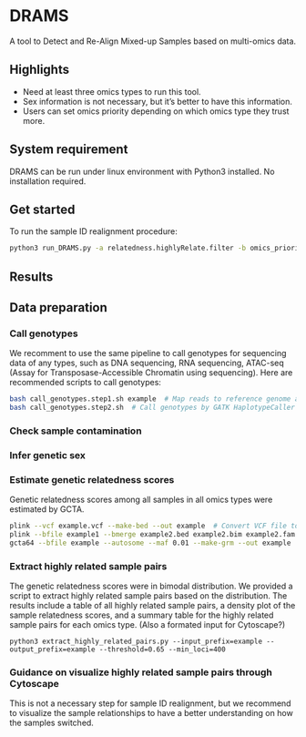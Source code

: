 # DRAMS
A tool to Detect and Re-Align Mixed-up Samples based on multi-omics data.

## Highlights
* Need at least three omics types to run this tool.
* Sex information is not necessary, but it’s better to have this information.
* Users can set omics priority depending on which omics type they trust more.

## System requirement
DRAMS can be run under linux environment with Python3 installed. No installation required.

## Get started
To run the sample ID realignment procedure:
```bash
python3 run_DRAMS.py -a relatedness.highlyRelate.filter -b omics_priority -c samplelist --coef="0,4.41,8.94,0.19" --prefix=relatedness.highlyRelate
```

## Results


## Data preparation
### Call genotypes
We recomment to use the same pipeline to call genotypes for sequencing data of any types, such as DNA sequencing, RNA sequencing, ATAC-seq (Assay for Transposase-Accessible Chromatin using sequencing). Here are recommended scripts to call genotypes:
```bash
bash call_genotypes.step1.sh example  # Map reads to reference genome and Base Quality Score Recalibration (BQSR)
bash call_genotypes.step2.sh  # Call genotypes by GATK HaplotypeCaller
```

### Check sample contamination


### Infer genetic sex


### Estimate genetic relatedness scores
Genetic relatedness scores among all samples in all omics types were estimated by GCTA.
```bash
plink --vcf example.vcf --make-bed --out example  # Convert VCF file to PLINK file (PLINK 1.9)
plink --bfile example1 --bmerge example2.bed example2.bim example2.fam --out example.merge  # Merge input files. This step may be run several times if you have multiple input PLINK files.
gcta64 --bfile example --autosome --maf 0.01 --make-grm --out example  # Estimate genetic relatedness by GCTA
```

### Extract highly related sample pairs
The genetic relatedness scores were in bimodal distribution. We provided a script to extract highly related sample pairs based on the distribution. The results include a table of all highly related sample pairs, a density plot of the sample relatedness scores, and a summary table for the highly related sample pairs for each omics type. (Also a formated input for Cytoscape?)
```base
python3 extract_highly_related_pairs.py --input_prefix=example --output_prefix=example --threshold=0.65 --min_loci=400
```

### Guidance on visualize highly related sample pairs through Cytoscape
This is not a necessary step for sample ID realignment, but we recommend to visualize the sample relationships to have a better understanding on how the samples switched.


